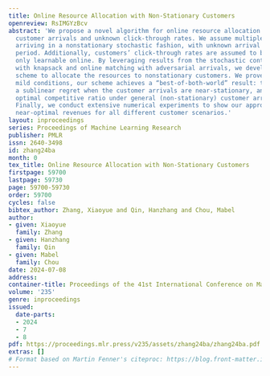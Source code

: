 ```yaml
---
title: Online Resource Allocation with Non-Stationary Customers
openreview: RsIMGYzBcv
abstract: 'We propose a novel algorithm for online resource allocation with non-stationary
  customer arrivals and unknown click-through rates. We assume multiple types of customers
  arriving in a nonstationary stochastic fashion, with unknown arrival rates in each
  period. Additionally, customers’ click-through rates are assumed to be unknown and
  only learnable online. By leveraging results from the stochastic contextual bandit
  with knapsack and online matching with adversarial arrivals, we develop an online
  scheme to allocate the resources to nonstationary customers. We prove that under
  mild conditions, our scheme achieves a “best-of-both-world” result: the scheme has
  a sublinear regret when the customer arrivals are near-stationary, and enjoys an
  optimal competitive ratio under general (non-stationary) customer arrival distributions.
  Finally, we conduct extensive numerical experiments to show our approach generates
  near-optimal revenues for all different customer scenarios.'
layout: inproceedings
series: Proceedings of Machine Learning Research
publisher: PMLR
issn: 2640-3498
id: zhang24ba
month: 0
tex_title: Online Resource Allocation with Non-Stationary Customers
firstpage: 59700
lastpage: 59730
page: 59700-59730
order: 59700
cycles: false
bibtex_author: Zhang, Xiaoyue and Qin, Hanzhang and Chou, Mabel
author:
- given: Xiaoyue
  family: Zhang
- given: Hanzhang
  family: Qin
- given: Mabel
  family: Chou
date: 2024-07-08
address:
container-title: Proceedings of the 41st International Conference on Machine Learning
volume: '235'
genre: inproceedings
issued:
  date-parts:
  - 2024
  - 7
  - 8
pdf: https://proceedings.mlr.press/v235/assets/zhang24ba/zhang24ba.pdf
extras: []
# Format based on Martin Fenner's citeproc: https://blog.front-matter.io/posts/citeproc-yaml-for-bibliographies/
---
```


